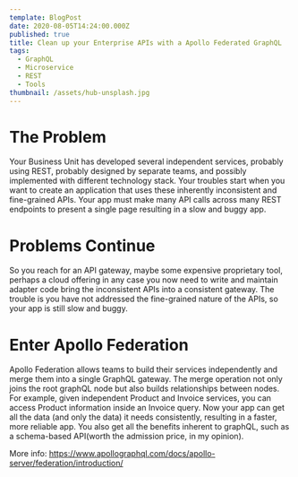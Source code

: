 ```yaml
---
template: BlogPost
date: 2020-08-05T14:24:00.000Z
published: true
title: Clean up your Enterprise APIs with a Apollo Federated GraphQL
tags:
  - GraphQL
  - Microservice
  - REST
  - Tools
thumbnail: /assets/hub-unsplash.jpg
---
```

# The Problem 

Your Business Unit has developed several independent services, probably using REST, probably designed by separate teams, and possibly implemented with different technology stack. Your troubles start when you want to create an application that uses these inherently inconsistent and fine-grained APIs. Your app must make many API calls across many REST endpoints to present a single page resulting in a slow and buggy app.  

# Problems Continue

So you reach for an API gateway, maybe some expensive proprietary tool, perhaps a cloud offering in any case you now need to write and maintain adapter code bring the inconsistent APIs into a consistent gateway. 
The trouble is you have not addressed the fine-grained nature of the APIs, so your app is still slow and buggy.

# Enter Apollo Federation

Apollo Federation allows teams to build their services independently and merge them into a single GraphQL gateway. The merge operation not only joins the root graphQL node but also builds relationships between nodes. For example, given independent Product and Invoice services, you can access Product information inside an Invoice query. Now your app can get all the data (and only the data) it needs consistently, resulting in a faster, more reliable app. You also get all the benefits inherent to graphQL, such as a schema-based API(worth the admission price, in my opinion).

More info: https://www.apollographql.com/docs/apollo-server/federation/introduction/

